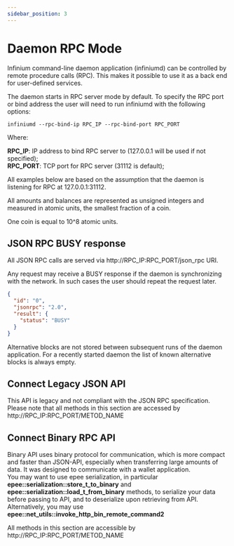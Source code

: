 ```yaml
---
sidebar_position: 3
---
```


# Daemon RPC Mode

Infinium command-line daemon application (infiniumd) can be controlled by remote procedure calls (RPC). This makes it possible to use it as a back end for user-defined services.

The daemon starts in RPC server mode by default. To specify the RPC port or bind address the user will need to run infiniumd with the following options:

```shell
infiniumd --rpc-bind-ip RPC_IP --rpc-bind-port RPC_PORT
```

Where:

**RPC_IP**: IP address to bind RPC server to (127.0.0.1 will be used if not specified);  
**RPC_PORT**: TCP port for RPC server (31112 is default);

All examples below are based on the assumption that the daemon is listening for RPC at 127.0.0.1:31112.

All amounts and balances are represented as unsigned integers and measured in atomic units, the smallest fraction of a coin.

One coin is equal to 10^8 atomic units.

## JSON RPC BUSY response

All JSON RPC calls are served via http://RPC_IP:RPC_PORT/json_rpc URI.

Any request may receive a BUSY response if the daemon is synchronizing with the network. In such cases the user should repeat the request later.

```json
{
  "id": "0",
  "jsonrpc": "2.0",
  "result": {
    "status": "BUSY"
  }
}
```

Alternative blocks are not stored between subsequent runs of the daemon application. For a recently started daemon the list of known alternative blocks is always empty.

## Connect Legacy JSON API

This API is legacy and not compliant with the JSON RPC specification. Please note that all methods in this section are accessed by http://RPC_IP:RPC_PORT/METOD_NAME

## Connect Binary RPC API

Binary API uses binary protocol for communication, which is more compact and faster than JSON-API, especially when transferring large amounts of data. It was designed to communicate with a wallet application.  
You may want to use epee serialization, in particular  
**epee::serialization::store_t_to_binary** and **epee::serialization::load_t_from_binary** methods, to serialize your data before passing to API, and to deserialize upon retrieving from API. Alternatively, you may use **epee::net_utils::invoke_http_bin_remote_command2**

All methods in this section are accessible by http://RPC_IP:RPC_PORT/METOD_NAME